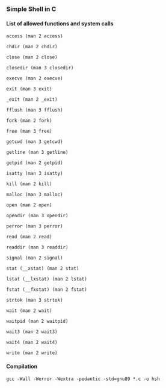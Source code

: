 ### Simple Shell in C


#### List of allowed functions and system calls


```
access (man 2 access)
```
```
chdir (man 2 chdir)
```
```
close (man 2 close)
```
```
closedir (man 3 closedir)
```
```
execve (man 2 execve)
```
```
exit (man 3 exit)
```
```
_exit (man 2 _exit)
```
```
fflush (man 3 fflush)
```
```
fork (man 2 fork)
```
```
free (man 3 free)
```
```
getcwd (man 3 getcwd)
```
```
getline (man 3 getline)
```
```
getpid (man 2 getpid)
```
```
isatty (man 3 isatty)
```
```
kill (man 2 kill)
```
```
malloc (man 3 malloc)
```
```
open (man 2 open)
```
```
opendir (man 3 opendir)
```
```
perror (man 3 perror)
```
```
read (man 2 read)
```
```
readdir (man 3 readdir)
```
```
signal (man 2 signal)
```
```
stat (__xstat) (man 2 stat)
```
```
lstat (__lxstat) (man 2 lstat)
```
```
fstat (__fxstat) (man 2 fstat)
```
```
strtok (man 3 strtok)
```
```
wait (man 2 wait)
```
```
waitpid (man 2 waitpid)
```
```
wait3 (man 2 wait3)
```
```
wait4 (man 2 wait4)
```
```
write (man 2 write)
```

#### Compilation

```
gcc -Wall -Werror -Wextra -pedantic -std=gnu89 *.c -o hsh
```
